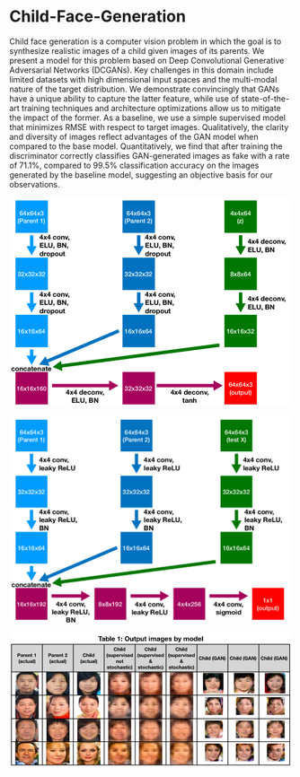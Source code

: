 # Child-Face-Generation

Child face generation is a computer vision problem in which the goal is to synthesize realistic images of a child given images of its parents. We present a model for this problem based on Deep Convolutional Generative Adversarial Networks (DCGANs). Key challenges in this domain include limited datasets with high dimensional input spaces and the multi-modal nature of the target distribution. We demonstrate convincingly that GANs have a unique ability to capture the latter feature, while use of state-of-the-art training techniques and architecture optimizations allow us to mitigate the impact of the former. As a baseline, we use a simple supervised model that minimizes RMSE with respect to target images. Qualitatively, the clarity and diversity of images reflect advantages of the GAN model when compared to the base model. Quantitatively, we find that after training the discriminator correctly classifies GAN-generated images as fake with a rate of 71.1\%, compared to 99.5\% classification accuracy on the images generated by the baseline model, suggesting an objective basis for our observations.

![generator image](images/generator.png)

![discriminator image](images/discriminator.png)

![table image](images/table.png)
